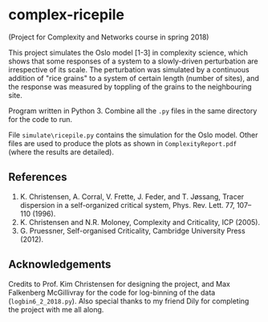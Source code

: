 # complex-ricepile
(Project for Complexity and Networks course in spring 2018)

This project simulates the Oslo model [1-3] in complexity science, which shows that some responses of a system to a slowly-driven perturbation are irrespective of its scale. The perturbation was simulated by a continuous addition of "rice grains" to a system of certain length (number of sites), and the response was measured by toppling of the grains to the neighbouring site.

Program written in Python 3. Combine all the ```.py``` files in the same directory for the code to run.

File ```simulate\ricepile.py``` contains the simulation for the Oslo model. Other files are used to produce the plots as shown in ```ComplexityReport.pdf``` (where the results are detailed).

## References
1.  K. Christensen, A. Corral, V. Frette, J. Feder, and T. Jøssang, Tracer dispersion in a
self-organized critical system, Phys. Rev. Lett. 77, 107–110 (1996).
2.  K. Christensen and N.R. Moloney, Complexity and Criticality, ICP (2005).
3.  G. Pruessner, Self-organised Criticality, Cambridge University Press (2012).

## Acknowledgements
Credits to Prof. Kim Christensen for designing the project, and Max Falkenberg McGillivray for the code for log-binning of the data (```logbin6_2_2018.py```).  Also special thanks to my friend Dily for completing the project with me all along.
